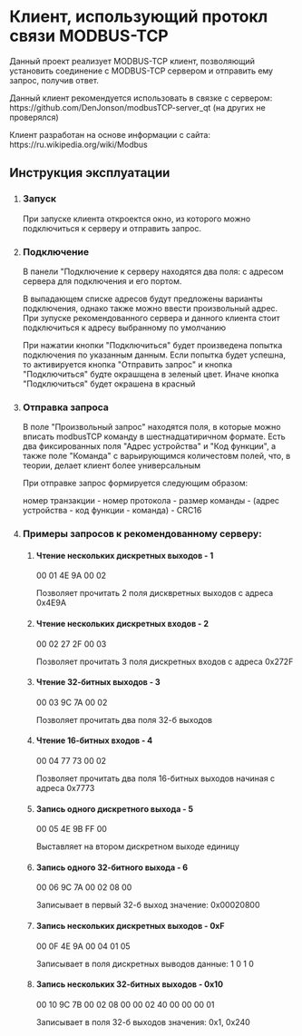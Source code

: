 <h1>
    Клиент, использующий протокл связи MODBUS-TCP
  </h1>
  <p>
    Данный проект реализует MODBUS-TCP клиент, позволяющий установить соединение с MODBUS-TCP сервером и отправить ему запрос, получив ответ.
  </p>
  <p>Данный клиент рекомендуется использовать в связке с сервером: https://github.com/DenJonson/modbusTCP-server_qt (на других не проверялся) </p>
 <p>Клиент разработан на основе информации с сайта: https://ru.wikipedia.org/wiki/Modbus </p>

 <h2>
  Инструкция эксплуатации
 </h2>
 <ol>
  <li>
    <h3>Запуск</h3>
    <p>При запуске клиента откроектся окно, из которого можно подключиться к серверу и отправить запрос.</p>
  </li>
  <li>
    <h3>Подключение</h3>
    <p>В панели "Подключение к серверу находятся два поля: с адресом сервера для подключения и его портом.</p>
    <p>В выпадающем списке адресов будут предложены варианты подключения, однако также можно ввести произвольный адрес. При зупуске рекомендованного сервера и данного клиента стоит подключиться к адресу выбранному по умолчанию</p>
    <p>
      При нажатии кнопки "Подключиться" будет произведена попытка подключения по указанным данным. Если попытка будет успешна, то активируется кнопка "Отправить запрос" и кнопка "Подключиться" будте окрашщена в зеленый цвет. Иначе кнопка "Подключиться" будет окрашена в красный
    </p>
  </li>
  <li>
    <h3>Отправка запроса</h3>
    <p>В поле "Произвольный запрос" находятся поля, в которые можно вписать modbusTCP команду в шестнадцатиричном формате. Есть два фиксированных поля "Адрес устройства" и "Код функции", а также поле "Команда" с варьирующимся количестовм полей, что, в теории, делает клиент более универсальным</p>
    <p>
      При отправке запрос формируется следующим образом:
    </p>
    <p>
      номер транзакции - номер протокола - размер команды - (адрес устройства - код функции - команда) - CRC16
    </p>
  </li>
  <li>
    <h3>Примеры запросов к рекомендованному серверу:</h3>
    <ol>
      <li><h4>Чтение нескольких дискретных выходов - 1</h4>
        <p>
          00 01 4E 9A 00 02
        </p>
        <p>
          Позволяет прочитать 2 поля дисквретных выходов с адреса 0x4E9A
        </p>
      </li>
      <li><h4>Чтение нескольких дискретных входов - 2</h4>
        <p>
          00 02 27 2F 00 03
        </p>
        <p>
          Позволяет прочитать 3 поля дискретных входов с адреса 0x272F
        </p>
      </li>
      <li><h4>Чтение 32-битных выходов - 3</h4>
        <p>
          00 03 9C 7A 00 02
        </p>
      <p>
        Позволяет прочитать два поля 32-б выходов
      </p>
    </li>
      <li><h4>Чтение 16-битных входов - 4</h4>
        <p>
          00 04 77 73 00 02
        </p>
        <p>
          Позволяет прочитать два поля 16-битных выходов начиная с адреса 0x7773
        </p>
      </li>
      <li><h4>Запись одного дискретного выхода - 5</h4><p>
        00 05 4E 9B FF 00 
      </p>
      <p>
        Выставляет на втором дискретном выходе единицу
      </p></li>
      <li><h4>Запись одного 32-битного выхода - 6</h4>
        <p>
          00 06 9C 7A 00 02 08 00
        </p>
        <p>
          Записывает в первый 32-б выход значение: 0x00020800
        </p>
      </li>
      <li><h4>Запись нескольких дискретных выходов - 0xF</h4>
        <p>
          00 0F 4E 9A 00 04 01 05
        </p>
      <p>
        Записывает в поля дискретных выводов данные: 1 0 1 0
      </p></li>
      <li><h4>Запись нескольких 32-битных выходов - 0x10</h4>
        <p>
          00 10 9C 7B 00 02 08 00 00 02 40 00 00 00 01
      </p>
    <p>
      Записывает в поля 32-б выходов значения: 0x1, 0x240
    </p>
    </li>
    </ol>
  </li>
 </ol>
